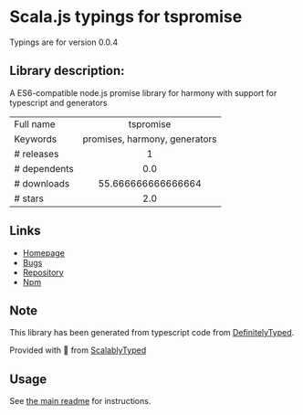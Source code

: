 
# Scala.js typings for tspromise

Typings are for version 0.0.4

## Library description:
A ES6-compatible node.js promise library for harmony with support for typescript and generators

|                    |                 |
| ------------------ | :-------------: |
| Full name          | tspromise |
| Keywords           | promises, harmony, generators |
| # releases         | 1 |
| # dependents       | 0.0 |
| # downloads        | 55.666666666666664 |
| # stars            | 2.0 |

## Links
- [Homepage](https://github.com/soywiz/tspromise)
- [Bugs](https://github.com/soywiz/tspromise/issues)
- [Repository](https://github.com/soywiz/tspromise)
- [Npm](https://www.npmjs.com/package/tspromise)
    


## Note
This library has been generated from typescript code from [DefinitelyTyped](https://definitelytyped.org).

Provided with :purple_heart: from [ScalablyTyped](https://github.com/oyvindberg/ScalablyTyped)

## Usage
See [the main readme](../../readme.md) for instructions.


